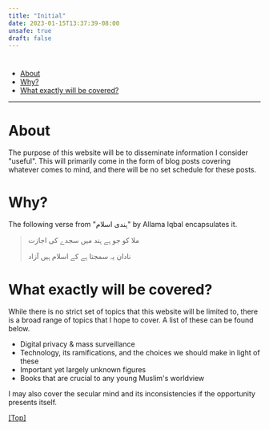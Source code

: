 ```yaml
---
title: "Initial" 
date: 2023-01-15T13:37:39-08:00
unsafe: true
draft: false
---
```



# <a name="top"></a>

* [About](#about)
* [Why?](#why)
* [What exactly will be covered?](#topics)

***

# <a name="about"></a> 

# About

The purpose of this website will be to disseminate information I consider "useful". This will primarily come in the form of blog posts covering whatever comes to mind, and there will be no set schedule for these posts. 

# <a name="why"></a> 

# Why?

The following verse from "ہندی اسلام" by Allama Iqbal encapsulates it. 

> ملا کو جو ہے ہند میں سجدے کی اجازت 
>
> نادان یہ سمجتا ہے کے اسلام ہیں آزاد

# <a name="topics"></a>

# What exactly will be covered?

While there is no strict set of topics that this website will be limited to, there is a broad range of topics that I hope to cover. A list of these can be found below.

* Digital privacy & mass surveillance
* Technology, its ramifications, and the choices we should make in light of these
* Important yet largely unknown figures
* Books that are crucial to any young Muslim's worldview

I may also cover the secular mind and its inconsistencies if the opportunity presents itself.

[[Top]](#top)
